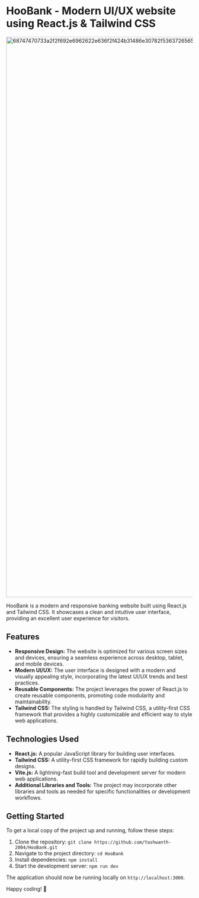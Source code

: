 # HooBank - Modern UI/UX website using React.js & Tailwind CSS
<img width="1512" alt="68747470733a2f2f692e6962622e636f2f424b31486e30782f53637265656e73686f742d323032322d30382d30382d61742d342d30352d34382d504d2e706e67" src="https://github.com/Yashwanth-2004/HooBank/assets/116412670/7e560258-3841-4604-8f4e-88e5f33f1ae2">

HooBank is a modern and responsive banking website built using React.js and Tailwind CSS. It showcases a clean and intuitive user interface, providing an excellent user experience for visitors.

## Features

- **Responsive Design:** The website is optimized for various screen sizes and devices, ensuring a seamless experience across desktop, tablet, and mobile devices.
- **Modern UI/UX:** The user interface is designed with a modern and visually appealing style, incorporating the latest UI/UX trends and best practices.
- **Reusable Components:** The project leverages the power of React.js to create reusable components, promoting code modularity and maintainability.
- **Tailwind CSS:** The styling is handled by Tailwind CSS, a utility-first CSS framework that provides a highly customizable and efficient way to style web applications.

## Technologies Used

- **React.js:** A popular JavaScript library for building user interfaces.
- **Tailwind CSS:** A utility-first CSS framework for rapidly building custom designs.
- **Vite.js:** A lightning-fast build tool and development server for modern web applications.
- **Additional Libraries and Tools:** The project may incorporate other libraries and tools as needed for specific functionalities or development workflows.

## Getting Started

To get a local copy of the project up and running, follow these steps:

1. Clone the repository: `git clone https://github.com/Yashwanth-2004/HooBank.git`
2. Navigate to the project directory: `cd HooBank`
3. Install dependencies: `npm install`
4. Start the development server: `npm run dev`

The application should now be running locally on `http://localhost:3000`.

Happy coding! 🚀

